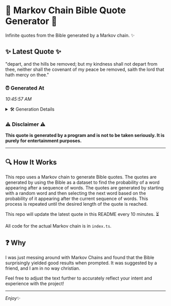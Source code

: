# 📖 Markov Chain Bible Quote Generator 📖

Infinite quotes from the Bible generated by a Markov chain. ✨

## ✨ Latest Quote ✨
"depart, and the hills be removed; but my kindness shall not depart from thee, neither shall the covenant of my peace be removed, saith the lord that hath mercy on thee."

### ⏰ Generated At
*10:45:57 AM*

<details>
    <summary>🛠️ Generation Details</summary>
    <p>
        <strong>🌱 Seed:</strong> depart,<br>
        <strong>🔄 Iterations:</strong> 30<br>
        <strong>📜 Context History:</strong><br>[ depart, ]: and<br>[ depart,, and ]: the<br>[ depart,, and, the ]: hills<br>[ depart,, and, the, hills ]: be<br>[ depart,, and, the, hills, be ]: removed;<br>[ depart,, and, the, hills, be, removed; ]: but<br>[ and, the, hills, be, removed;, but ]: my<br>[ the, hills, be, removed;, but, my ]: kindness<br>[ hills, be, removed;, but, my, kindness ]: shall<br>[ be, removed;, but, my, kindness, shall ]: not<br>[ removed;, but, my, kindness, shall, not ]: depart<br>[ but, my, kindness, shall, not, depart ]: from<br>[ my, kindness, shall, not, depart, from ]: thee,<br>[ kindness, shall, not, depart, from, thee, ]: neither<br>[ shall, not, depart, from, thee,, neither ]: shall<br>[ not, depart, from, thee,, neither, shall ]: the<br>[ depart, from, thee,, neither, shall, the ]: covenant<br>[ from, thee,, neither, shall, the, covenant ]: of<br>[ thee,, neither, shall, the, covenant, of ]: my<br>[ neither, shall, the, covenant, of, my ]: peace<br>[ shall, the, covenant, of, my, peace ]: be<br>[ the, covenant, of, my, peace, be ]: removed,<br>[ covenant, of, my, peace, be, removed, ]: saith<br>[ of, my, peace, be, removed,, saith ]: the<br>[ my, peace, be, removed,, saith, the ]: lord<br>[ peace, be, removed,, saith, the, lord ]: that<br>[ be, removed,, saith, the, lord, that ]: hath<br>[ removed,, saith, the, lord, that, hath ]: mercy<br>[ saith, the, lord, that, hath, mercy ]: on<br>[ the, lord, that, hath, mercy, on ]: thee.<br>
    </p>
</details>

### ⚠️ Disclaimer ⚠️
**This quote is generated by a program and is not to be taken seriously. It is purely for entertainment purposes.**

---

## 🔍 How It Works

This repo uses a Markov chain to generate Bible quotes. The quotes are generated by using the Bible as a dataset to find the probability of a word appearing after a sequence of words. The quotes are generated by starting with a random word and then selecting the next word based on the probability of it appearing after the current sequence of words. This process is repeated until the desired length of the quote is reached.

This repo will update the latest quote in this README every 10 minutes. ⏳

All code for the actual Markov chain is in `index.ts`.

## ❓ Why

I was just messing around with Markov Chains and found that the Bible surprisingly yielded good results when prompted. 
It was suggested by a friend, and I am in no way christian.

Feel free to adjust the text further to accurately reflect your intent and experience with the project!

---

*Enjoy*✨
